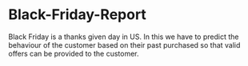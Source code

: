 # Black-Friday-Report
Black Friday is a thanks given day in US.
In this we have to predict the behaviour of the customer based on their past purchased
so that valid offers can be provided to the customer.
